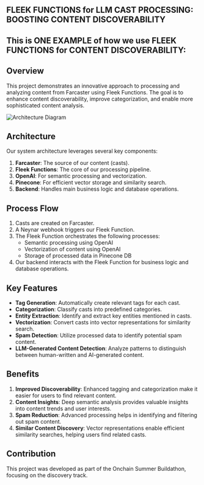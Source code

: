 

## FLEEK FUNCTIONS for LLM CAST PROCESSING: BOOSTING CONTENT DISCOVERABILITY

## This is ONE EXAMPLE of how we use FLEEK FUNCTIONS for CONTENT DISCOVERABILITY:
## Overview

This project demonstrates an innovative approach to processing and analyzing content from Farcaster using Fleek Functions. The goal is to enhance content discoverability, improve categorization, and enable more sophisticated content analysis.

![Architecture Diagram](https://imgur.com/zXzFnKm.png "Cast Processing with Fleek Functions")


## Architecture

Our system architecture leverages several key components:

1. **Farcaster**: The source of our content (casts).
2. **Fleek Functions**: The core of our processing pipeline.
3. **OpenAI**: For semantic processing and vectorization.
4. **Pinecone**: For efficient vector storage and similarity search.
5. **Backend**: Handles main business logic and database operations.

## Process Flow

1. Casts are created on Farcaster.
2. A Neynar webhook triggers our Fleek Function.
3. The Fleek Function orchestrates the following processes:
   - Semantic processing using OpenAI
   - Vectorization of content using OpenAI
   - Storage of processed data in Pinecone DB
4. Our backend interacts with the Fleek Function for business logic and database operations.

## Key Features

- **Tag Generation**: Automatically create relevant tags for each cast.
- **Categorization**: Classify casts into predefined categories.
- **Entity Extraction**: Identify and extract key entities mentioned in casts.
- **Vectorization**: Convert casts into vector representations for similarity search.
- **Spam Detection**: Utilize processed data to identify potential spam content.
- **LLM-Generated Content Detection**: Analyze patterns to distinguish between human-written and AI-generated content.

## Benefits

1. **Improved Discoverability**: Enhanced tagging and categorization make it easier for users to find relevant content.
2. **Content Insights**: Deep semantic analysis provides valuable insights into content trends and user interests.
3. **Spam Reduction**: Advanced processing helps in identifying and filtering out spam content.
4. **Similar Content Discovery**: Vector representations enable efficient similarity searches, helping users find related casts.

## Contribution

This project was developed as part of the Onchain Summer Buildathon, focusing on the discovery track.
